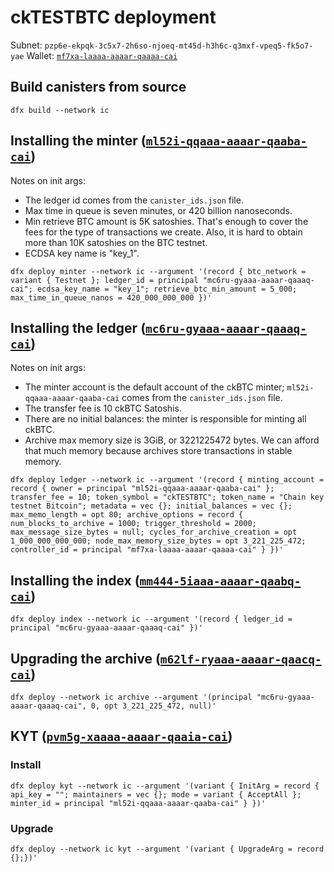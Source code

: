 # ckTESTBTC deployment

Subnet: `pzp6e-ekpqk-3c5x7-2h6so-njoeq-mt45d-h3h6c-q3mxf-vpeq5-fk5o7-yae`
Wallet: [`mf7xa-laaaa-aaaar-qaaaa-cai`](https://mf7xa-laaaa-aaaar-qaaaa-cai.ic0.app/)

## Build canisters from source

```shell
dfx build --network ic
```

## Installing the minter ([`ml52i-qqaaa-aaaar-qaaba-cai`](https://dashboard.internetcomputer.org/canister/ml52i-qqaaa-aaaar-qaaba-cai))

Notes on init args:

* The ledger id comes from the `canister_ids.json` file.
* Max time in queue is seven minutes, or 420 billion nanoseconds.
* Min retrieve BTC amount is 5K satoshies.
  That's enough to cover the fees for the type of transactions we create.
  Also, it is hard to obtain more than 10K satoshies on the BTC testnet.
* ECDSA key name is "key_1".


```shell
dfx deploy minter --network ic --argument '(record { btc_network = variant { Testnet }; ledger_id = principal "mc6ru-gyaaa-aaaar-qaaaq-cai"; ecdsa_key_name = "key_1"; retrieve_btc_min_amount = 5_000; max_time_in_queue_nanos = 420_000_000_000 })'
```

## Installing the ledger ([`mc6ru-gyaaa-aaaar-qaaaq-cai`](https://dashboard.internetcomputer.org/canister/mc6ru-gyaaa-aaaar-qaaaq-cai))

Notes on init args:

* The minter account is the default account of the ckBTC minter; `ml52i-qqaaa-aaaar-qaaba-cai` comes from the `canister_ids.json` file.
* The transfer fee is 10 ckBTC Satoshis.
* There are no initial balances: the minter is responsible for minting all ckBTC.
* Archive max memory size is 3GiB, or 3221225472 bytes.
  We can afford that much memory because archives store transactions in stable memory.

```shell
dfx deploy ledger --network ic --argument '(record { minting_account = record { owner = principal "ml52i-qqaaa-aaaar-qaaba-cai" }; transfer_fee = 10; token_symbol = "ckTESTBTC"; token_name = "Chain key testnet Bitcoin"; metadata = vec {}; initial_balances = vec {}; max_memo_length = opt 80; archive_options = record { num_blocks_to_archive = 1000; trigger_threshold = 2000; max_message_size_bytes = null; cycles_for_archive_creation = opt 1_000_000_000_000; node_max_memory_size_bytes = opt 3_221_225_472; controller_id = principal "mf7xa-laaaa-aaaar-qaaaa-cai" } })'
```

## Installing the index ([`mm444-5iaaa-aaaar-qaabq-cai`](https://dashboard.internetcomputer.org/canister/mm444-5iaaa-aaaar-qaabq-cai))

```shell
dfx deploy index --network ic --argument '(record { ledger_id = principal "mc6ru-gyaaa-aaaar-qaaaq-cai" })'
```

## Upgrading the archive ([`m62lf-ryaaa-aaaar-qaacq-cai`](https://dashboard.internetcomputer.org/canister/m62lf-ryaaa-aaaar-qaacq-cai))

```shell
dfx deploy --network ic archive --argument '(principal "mc6ru-gyaaa-aaaar-qaaaq-cai", 0, opt 3_221_225_472, null)'
```

## KYT ([`pvm5g-xaaaa-aaaar-qaaia-cai`](https://dashboard.internetcomputer.org/canister/pvm5g-xaaaa-aaaar-qaaia-cai))

### Install

```shell
dfx deploy kyt --network ic --argument '(variant { InitArg = record { api_key = ""; maintainers = vec {}; mode = variant { AcceptAll }; minter_id = principal "ml52i-qqaaa-aaaar-qaaba-cai" } })'
```

### Upgrade

```shell
dfx deploy --network ic kyt --argument '(variant { UpgradeArg = record {};})'
```

